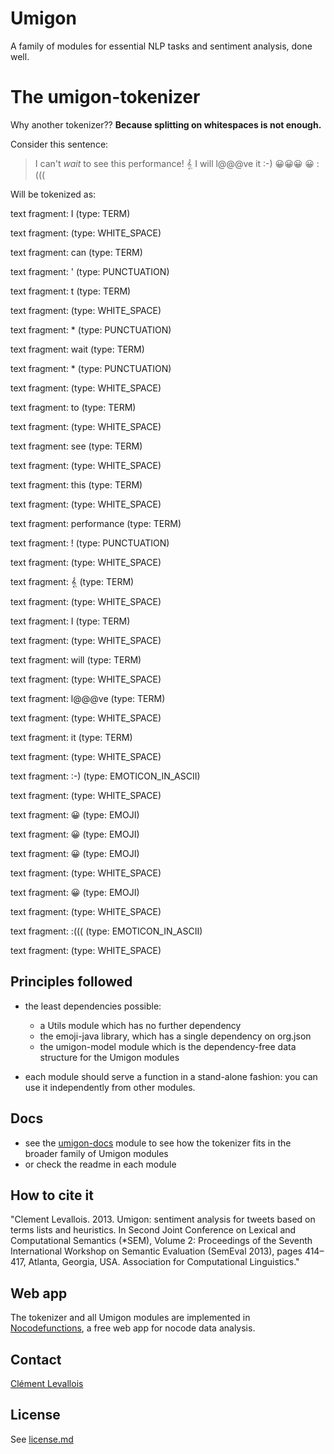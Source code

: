 # Umigon
A family of modules for essential NLP tasks and sentiment analysis, done well.

# The umigon-tokenizer
Why another tokenizer?? **Because splitting on whitespaces is not enough.**

Consider this sentence:

> I can't *wait*  to see this performance! 𝄠
> I will l@@@ve it :-) 😀😀😀 😀 :((( 

Will be tokenized as:

text fragment: I (type: TERM)

text fragment:   (type: WHITE_SPACE)

text fragment: can (type: TERM)

text fragment: ' (type: PUNCTUATION)

text fragment: t (type: TERM)

text fragment:   (type: WHITE_SPACE)

text fragment: * (type: PUNCTUATION)

text fragment: wait (type: TERM)

text fragment: * (type: PUNCTUATION)

text fragment:    (type: WHITE_SPACE)

text fragment: to (type: TERM)

text fragment:   (type: WHITE_SPACE)

text fragment: see (type: TERM)

text fragment:   (type: WHITE_SPACE)

text fragment: this (type: TERM)

text fragment:   (type: WHITE_SPACE)

text fragment: performance (type: TERM)

text fragment: ! (type: PUNCTUATION)

text fragment:   (type: WHITE_SPACE)

text fragment: 𝄠 (type: TERM)

text fragment:  (type: WHITE_SPACE)

text fragment: I (type: TERM)

text fragment:   (type: WHITE_SPACE)

text fragment: will (type: TERM)

text fragment:   (type: WHITE_SPACE)

text fragment: l@@@ve (type: TERM)

text fragment:   (type: WHITE_SPACE)

text fragment: it (type: TERM)

text fragment:   (type: WHITE_SPACE)

text fragment: :-) (type: EMOTICON_IN_ASCII)

text fragment:   (type: WHITE_SPACE)

text fragment: 😀 (type: EMOJI)

text fragment: 😀 (type: EMOJI)

text fragment: 😀 (type: EMOJI)

text fragment:   (type: WHITE_SPACE)

text fragment: 😀 (type: EMOJI)

text fragment:   (type: WHITE_SPACE)

text fragment: :((( (type: EMOTICON_IN_ASCII)

text fragment:   (type: WHITE_SPACE)


## Principles followed
- the least dependencies possible:
   * a Utils module which has no further dependency
   * the emoji-java library, which has a single dependency on org.json
   * the umigon-model module which is the dependency-free data structure for the Umigon modules

- each module should serve a function in a stand-alone fashion: you can use it independently from other modules.

## Docs
- see the [umigon-docs](https://github.com/seinecle/umigon-family/tree/main/umigon-docs) module to see how the tokenizer fits in the broader family of Umigon modules
- or check the readme in each module 

## How to cite it
"Clement Levallois. 2013. Umigon: sentiment analysis for tweets based on terms lists and heuristics. In Second Joint Conference on Lexical and Computational Semantics (*SEM), Volume 2: Proceedings of the Seventh International Workshop on Semantic Evaluation (SemEval 2013), pages 414–417, Atlanta, Georgia, USA. Association for Computational Linguistics." 

## Web app
The tokenizer and all Umigon modules are implemented in [Nocodefunctions](https://nocodefunctions.com), a free web app for nocode data analysis.

## Contact
[Clément Levallois](https://twitter.com/seinecle)

## License
See [license.md](LICENSE.md)
